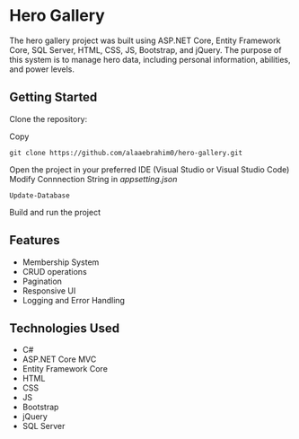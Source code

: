 Hero Gallery
============

The hero gallery project was built using ASP.NET Core, Entity Framework Core, SQL Server, HTML, CSS, JS, Bootstrap, and jQuery. The purpose of this system is to manage hero data, including personal information, abilities, and power levels.

Getting Started
---------------

Clone the repository:

Copy

```
git clone https://github.com/alaaebrahim0/hero-gallery.git
```

Open the project in your preferred IDE (Visual Studio or Visual Studio Code)
Modify Connnection String in *appsetting.json*
```
Update-Database
```
Build and run the project

Features
--------
-   Membership System
-   CRUD operations
-   Pagination
-   Responsive UI
-   Logging and Error Handling

Technologies Used
-----------------
-   C#
-   ASP.NET Core MVC
-   Entity Framework Core
-   HTML
-   CSS
-   JS
-   Bootstrap
-   jQuery
-   SQL Server

